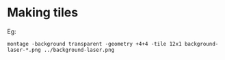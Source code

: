 # Making tiles

Eg:

```
montage -background transparent -geometry +4+4 -tile 12x1 background-laser-*.png ../background-laser.png
```
